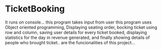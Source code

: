 # TicketBooking 
It runs on console... this program takes input from user
this program uses Object oriented programming, Displaying seating order, bocking ticket using row and column, saving user details for every ticket booked, displaying statistics for the day in revenue generated, and finally showing details of people who brought ticket.. are the funcionalities of this project...

